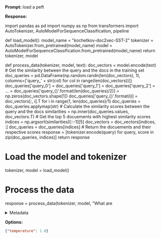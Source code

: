**Prompt:**
load a peft 

**Response:**

import pandas as pd
import numpy as np
from transformers import AutoTokenizer, AutoModelForSequenceClassification, pipeline


def load_model():
    model_name = "kochetkov-doc2vec-SST-2"
    tokenizer = AutoTokenizer.from_pretrained(model_name)
    model = AutoModelForSequenceClassification.from_pretrained(model_name)
    return tokenizer, model
    

def process_data(tokenizer, model, text):
    doc_vectors = model.encode(text)
    # Get the similarity between the query and the docs in the training set
    doc_queries = pd.DataFrame(np.random.randn(len(doc_vectors), 1), columns=['query_' + str(col) for col in range(len(doc_vectors))])
    doc_queries['query_0'] = doc_queries['query_1'] = doc_queries['query_2'] = ... = doc_queries['query_{}'.format(len(doc_queries)/2)] = np.zeros(doc_vectors.shape[1])
    doc_queries['query_{}'.format(i)] = doc_vectors[:, i].T for i in range(1, len(doc_queries)/1)
    doc_queries = doc_queries.applymap(str)
    # Calculate the similarity scores between the query and the docs
    similarities = np.inner(doc_queries.values, doc_vectors.T)
    # Get the top 5 docuements with highest similarity scores
    indices = np.argsort(similarities)[::-1][5]
    doc_vectors = doc_vectors[indices, :]
    doc_queries = doc_queries[indices]
    # Return the docuements and their respective scores
    response = [tokenizer.encode(query) for query, score in zip(doc_queries, indices)]
    return response


# Load the model and tokenizer
tokenizer, model = load_model()
# Process the data
response = process_data(tokenizer, model, "What are

<details><summary>Metadata</summary>

- Duration: 22474 ms
- Datetime: 2024-01-10T19:31:00.901265
- Model: gorilla-7b-hf-v1

</details>

**Options:**
```json
{"temperature": 1.0}
```

